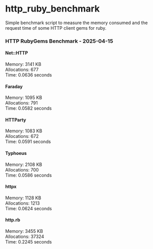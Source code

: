 # http_ruby_benchmark

Simple benchmark script to measure the memory consumed and the request time of some HTTP client gems for ruby.

<!-- benchmark-results -->

### HTTP RubyGems Benchmark - 2025-04-15
#### Net::HTTP
Memory: 3141 KB <br />Allocations: 677 <br />Time: 0.0636 seconds 
#### Faraday
Memory: 1095 KB <br />Allocations: 791 <br />Time: 0.0582 seconds 
#### HTTParty
Memory: 1083 KB <br />Allocations: 672 <br />Time: 0.0591 seconds 
#### Typhoeus
Memory: 2108 KB <br />Allocations: 700 <br />Time: 0.0586 seconds 
#### httpx
Memory: 1128 KB <br />Allocations: 1213 <br />Time: 0.0624 seconds 
#### http.rb
Memory: 3455 KB <br />Allocations: 37324 <br />Time: 0.2245 seconds 
